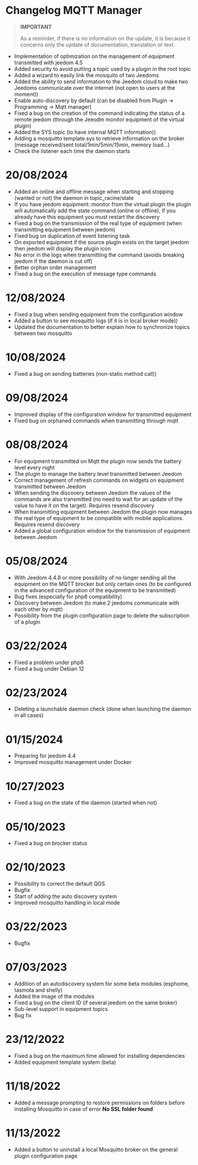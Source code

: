 # Changelog MQTT Manager

>**IMPORTANT**
>
>As a reminder, if there is no information on the update, it is because it concerns only the update of documentation, translation or text.

- Implementation of optimization on the management of equipment transmitted with jeedom 4.5
- Added security to avoid putting a topic used by a plugin in the root topic
- Added a wizard to easily link the mosquito of two Jeedoms
- Added the ability to send information to the Jeedom cloud to make two Jeedoms communicate over the internet (not open to users at the moment))
- Enable auto-discovery by default (can be disabled from Plugin -> Programming -> Mqtt manager)
- Fixed a bug on the creation of the command indicating the status of a remote jeedom (through the Jeeodm monitor equipment of the virtual plugin)
- Added the SYS topic (to have internal MQTT information))
- Adding a mosquitto template.sys to retrieve information on the broker (message received/sent total/1min/5min/15min, memory load...)
- Check the listener each time the daemon starts

# 20/08/2024

- Added an online and offline message when starting and stopping (wanted or not) the daemon in topic_racine/state
- If you have jeedom equipment::monitor from the virtual plugin the plugin will automatically add the state command (online or offline), if you already have this equipment you must restart the discovery
- Fixed a bug on the transmission of the real type of equipment (when transmitting equipment between jeedom)
- Fixed bug on duplication of event listening task
- On exported equipment if the source plugin exists on the target jeedom then jeedom will display the plugin icon
- No error in the logs when transmitting the command (avoids breaking jeedom if the daemon is cut off)
- Better orphan order management
- Fixed a bug on the execution of message type commands

# 12/08/2024

- Fixed a bug when sending equipment from the configuration window
- Added a button to see mosquitto logs (if it is in local broker mode))
- Updated the documentation to better explain how to synchronize topics between two mosquitto

# 10/08/2024

- Fixed a bug on sending batteries (non-static method call))

# 09/08/2024

- Improved display of the configuration window for transmitted equipment
- Fixed bug on orphaned commands when transmitting through mqtt

# 08/08/2024

- For equipment transmitted on Mqtt the plugin now sends the battery level every night
- The plugin to manage the battery level transmitted between Jeedom
- Correct management of refresh commands on widgets on equipment transmitted between Jeedom
- When sending the discovery between Jeedom the values of the commands are also transmitted (no need to wait for an update of the value to have it on the target). Requires resend discovery
- When transmitting equipment between Jeedom the plugin now manages the real type of equipment to be compatible with mobile applications. Requires resend discovery
- Added a global configuration window for the transmission of equipment between Jeedom

# 05/08/2024

- With Jeedom 4.4.8 or more possibility of no longer sending all the equipment on the MQTT brocker but only certain ones (to be configured in the advanced configuration of the equipment to be transmitted)
- Bug fixes (especially for php8 compatibility)
- Discovery between Jeedom (to make 2 jeedoms communicate with each other by mqtt)
- Possibility from the plugin configuration page to delete the subscription of a plugin

# 03/22/2024

- Fixed a problem under php8
- Fixed a bug under Debian 12

# 02/23/2024

- Deleting a launchable daemon check (done when launching the daemon in all cases)

# 01/15/2024

- Preparing for jeedom 4.4
- Improved mosquitto management under Docker

# 10/27/2023

- Fixed a bug on the state of the daemon (started when not)

# 05/10/2023

- Fixed a bug on brocker status

# 02/10/2023

- Possibility to correct the default QOS
- Bugfix
- Start of adding the auto discovery system
- Improved mosquitto handling in local mode

# 03/22/2023

- Bugfix

# 07/03/2023

- Addition of an autodiscovery system for some beta modules (esphome, tasmota and shelly)
- Added the image of the modules
- Fixed a bug on the client ID (if several jeedom on the same broker)
- Sub-level support in equipment topics
- Bug fix

# 23/12/2022

- Fixed a bug on the maximum time allowed for installing dependencies
- Added equipment template system (beta)

# 11/18/2022

- Added a message prompting to restore permissions on folders before installing Mosquitto in case of error **No SSL folder found**

# 11/13/2022

- Added a button to uninstall a local Mosquitto broker on the general plugin configuration page
